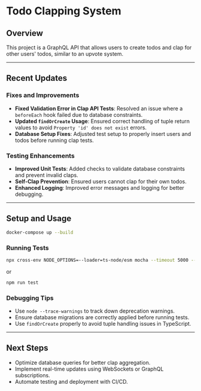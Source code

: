 # Todo Clapping System

## Overview

This project is a GraphQL API that allows users to create todos and clap for other users' todos, similar to an upvote system.

---

## Recent Updates

### Fixes and Improvements
- **Fixed Validation Error in Clap API Tests**: Resolved an issue where a `beforeEach` hook failed due to database constraints.
- **Updated `findOrCreate` Usage**: Ensured correct handling of tuple return values to avoid `Property 'id' does not exist` errors.
- **Database Setup Fixes**: Adjusted test setup to properly insert users and todos before running clap tests.

### Testing Enhancements
- **Improved Unit Tests**: Added checks to validate database constraints and prevent invalid claps.
- **Self-Clap Prevention**: Ensured users cannot clap for their own todos.
- **Enhanced Logging**: Improved error messages and logging for better debugging.

---

## Setup and Usage

```sh
docker-compose up --build
```

### Running Tests
```sh
npx cross-env NODE_OPTIONS=--loader=ts-node/esm mocha --timeout 5000 --file ./test-setup.ts --recursive tests/**/*.test.ts
```
or
```sh
npm run test
```

### Debugging Tips
- Use `node --trace-warnings` to track down deprecation warnings.
- Ensure database migrations are correctly applied before running tests.
- Use `findOrCreate` properly to avoid tuple handling issues in TypeScript.

---

## Next Steps
- Optimize database queries for better clap aggregation.
- Implement real-time updates using WebSockets or GraphQL subscriptions.
- Automate testing and deployment with CI/CD.